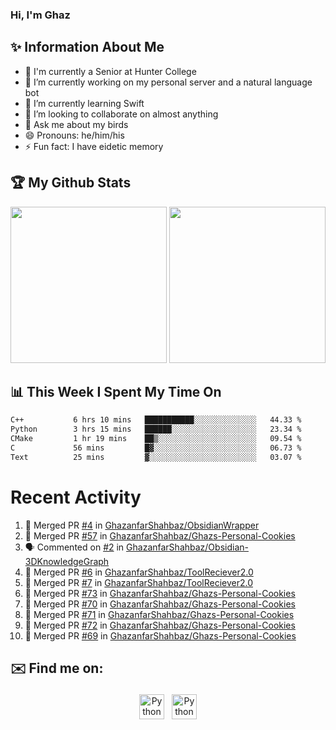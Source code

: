 ### Hi, I'm Ghaz

<!--
**GhazanfarShahbaz/GhazanfarShahbaz** is a ✨ _special_ ✨ repository because its `README.md` (this file) appears on your GitHub profile.

Here are some ideas to get you started:
-->

## ✨ Information About Me 
- 🏫 I'm currently a Senior at Hunter College 
- 🔭 I’m currently working on my personal server and a natural language bot
- 🌱 I’m currently learning Swift 
- 👯 I’m looking to collaborate on almost anything
- 💬 Ask me about my birds
- 😄 Pronouns: he/him/his
- ⚡ Fun fact: I have eidetic memory


## 🏆 My Github Stats
<div>
    <img height="250em" src="https://github-readme-stats.vercel.app/api?username=GhazanfarShahbaz&theme=tokyonight&show_icons=true&hide_border=true&&count_private=true&include_all_commits=true" />
    <img height="250em" src="https://github-readme-stats.vercel.app/api/top-langs/?username=GhazanfarShahbaz&theme=tokyonight&show_icons=true&hide_border=true&&count_private=true&include_all_commits=true" />
</div>

## 📊 This Week I Spent My Time On
<!--START_SECTION:waka-->

```txt
C++           6 hrs 10 mins   ███████████░░░░░░░░░░░░░░   44.33 %
Python        3 hrs 15 mins   ██████░░░░░░░░░░░░░░░░░░░   23.34 %
CMake         1 hr 19 mins    ██▒░░░░░░░░░░░░░░░░░░░░░░   09.54 %
C             56 mins         █▓░░░░░░░░░░░░░░░░░░░░░░░   06.73 %
Text          25 mins         ▓░░░░░░░░░░░░░░░░░░░░░░░░   03.07 %
```

<!--END_SECTION:waka-->

#  Recent Activity 
<!--START_SECTION:activity-->
1. 🎉 Merged PR [#4](https://github.com/GhazanfarShahbaz/ObsidianWrapper/pull/4) in [GhazanfarShahbaz/ObsidianWrapper](https://github.com/GhazanfarShahbaz/ObsidianWrapper)
2. 🎉 Merged PR [#57](https://github.com/GhazanfarShahbaz/Ghazs-Personal-Cookies/pull/57) in [GhazanfarShahbaz/Ghazs-Personal-Cookies](https://github.com/GhazanfarShahbaz/Ghazs-Personal-Cookies)
3. 🗣 Commented on [#2](https://github.com/GhazanfarShahbaz/Obsidian-3DKnowledgeGraph/issues/2#issuecomment-1767394505) in [GhazanfarShahbaz/Obsidian-3DKnowledgeGraph](https://github.com/GhazanfarShahbaz/Obsidian-3DKnowledgeGraph)
4. 🎉 Merged PR [#6](https://github.com/GhazanfarShahbaz/ToolReciever2.0/pull/6) in [GhazanfarShahbaz/ToolReciever2.0](https://github.com/GhazanfarShahbaz/ToolReciever2.0)
5. 🎉 Merged PR [#7](https://github.com/GhazanfarShahbaz/ToolReciever2.0/pull/7) in [GhazanfarShahbaz/ToolReciever2.0](https://github.com/GhazanfarShahbaz/ToolReciever2.0)
6. 🎉 Merged PR [#73](https://github.com/GhazanfarShahbaz/Ghazs-Personal-Cookies/pull/73) in [GhazanfarShahbaz/Ghazs-Personal-Cookies](https://github.com/GhazanfarShahbaz/Ghazs-Personal-Cookies)
7. 🎉 Merged PR [#70](https://github.com/GhazanfarShahbaz/Ghazs-Personal-Cookies/pull/70) in [GhazanfarShahbaz/Ghazs-Personal-Cookies](https://github.com/GhazanfarShahbaz/Ghazs-Personal-Cookies)
8. 🎉 Merged PR [#71](https://github.com/GhazanfarShahbaz/Ghazs-Personal-Cookies/pull/71) in [GhazanfarShahbaz/Ghazs-Personal-Cookies](https://github.com/GhazanfarShahbaz/Ghazs-Personal-Cookies)
9. 🎉 Merged PR [#72](https://github.com/GhazanfarShahbaz/Ghazs-Personal-Cookies/pull/72) in [GhazanfarShahbaz/Ghazs-Personal-Cookies](https://github.com/GhazanfarShahbaz/Ghazs-Personal-Cookies)
10. 🎉 Merged PR [#69](https://github.com/GhazanfarShahbaz/Ghazs-Personal-Cookies/pull/69) in [GhazanfarShahbaz/Ghazs-Personal-Cookies](https://github.com/GhazanfarShahbaz/Ghazs-Personal-Cookies)
<!--END_SECTION:activity-->



## ✉️ Find me on:
<p align="center">
    <a href="https://www.linkedin.com/in/ghazanfarshahbaz/" target="_blank" rel="noopener noreferrer"> <img src="https://cdn.jsdelivr.net/npm/simple-icons@v3/icons/linkedin.svg" alt="Python" height="40" style="vertical-align:top; margin:4px"></a>
    <a href="mailto:ghazanfarshahbaz2409@gmail.com"> <img src="https://cdn.jsdelivr.net/npm/simple-icons@v3/icons/gmail.svg" alt="Python" height="40" style="vertical-align:top; margin:4px"></a>
</p>

<!-- Themes:
https://github.com/anuraghazra/github-readme-stats/blob/master/themes/README.md -->
